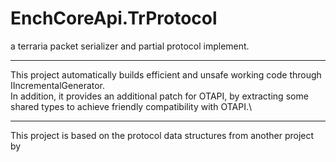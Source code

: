 EnchCoreApi.TrProtocol
===
a terraria packet serializer and partial protocol implement.
___
This project automatically builds efficient and unsafe working code through IIncrementalGenerator.\
In addition, it provides an additional patch for OTAPI, by extracting some shared types to achieve friendly compatibility with OTAPI.\
___
This project is based on the protocol data structures from another project by 
